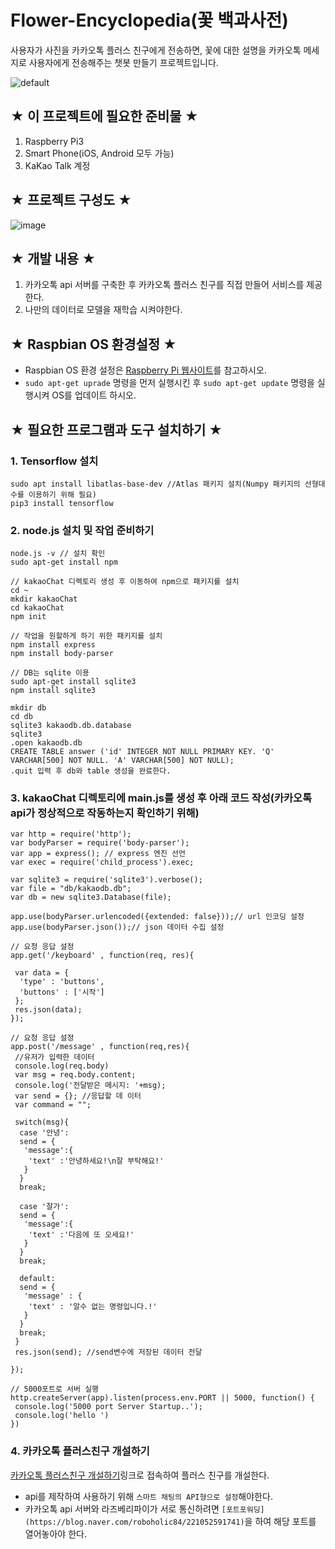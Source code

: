 # Flower-Encyclopedia(꽃 백과사전)
사용자가 사진을 카카오톡 플러스 친구에게 전송하면, 꽃에 대한 설명을 카카오톡 메세지로 사용자에게 전송해주는 챗봇 만들기 프로젝트입니다.

![default](https://user-images.githubusercontent.com/43947747/46646985-613bb200-cbc8-11e8-89e5-7e5e59cb81eb.PNG)

## ★ 이 프로젝트에 필요한 준비물 ★
1. Raspberry Pi3
2. Smart Phone(iOS, Android 모두 가능)
3. KaKao Talk 계정

## ★ 프로젝트 구성도 ★
![image](https://user-images.githubusercontent.com/43947747/46646178-9db8df00-cbc3-11e8-931d-4f227ad1d272.png)

## ★ 개발 내용 ★
1. 카카오톡 api 서버를 구축한 후 카카오톡 플러스 친구를 직접 만들어 서비스를 제공한다.
2. 나만의 데이터로 모델을 재학습 시켜야한다.

## ★ Raspbian OS 환경설정 ★
- Raspbian OS 환경 설정은 [Raspberry Pi 웹사이트](https://www.raspberrypi.org/documentation/installation/installing-images/)를 참고하시오.
- `sudo apt-get uprade` 명령을 먼저 실행시킨 후 `sudo apt-get update` 명령을 실행시켜 OS를 업데이트 하시오.

## ★ 필요한 프로그램과 도구 설치하기 ★
### 1. Tensorflow 설치
 ```sudo apt-get install python3-pip //기본적으로 Raspbian OS에 설치되지만 혹시 모르니 해 볼 것!(python3.x 용)
sudo apt install libatlas-base-dev //Atlas 패키지 설치(Numpy 패키지의 선형대수를 이용하기 위해 필요)
pip3 install tensorflow
```

### 2. node.js 설치 및 작업 준비하기
```sudo apt-get install nodejs
node.js -v // 설치 확인
sudo apt-get install npm

// kakaoChat 디렉토리 생성 후 이동하여 npm으로 패키지를 설치
cd ~
mkdir kakaoChat
cd kakaoChat
npm init

// 작업을 원할하게 하기 위한 패키지를 설치
npm install express
npm install body-parser

// DB는 sqlite 이용
sudo apt-get install sqlite3
npm install sqlite3

mkdir db
cd db
sqlite3 kakaodb.db.database
sqlite3
.open kakaodb.db
CREATE TABLE answer ('id' INTEGER NOT NULL PRIMARY KEY. 'Q' VARCHAR[500] NOT NULL. 'A' VARCHAR[500] NOT NULL);
.quit 입력 후 db와 table 생성을 완료한다.
```

### 3. kakaoChat 디렉토리에 main.js를 생성 후 아래 코드 작성(카카오톡 api가 정상적으로 작동하는지 확인하기 위해)
```var express = require('express');
var http = require('http');
var bodyParser = require('body-parser');
var app = express(); // express 엔진 선언
var exec = require('child_process').exec;

var sqlite3 = require('sqlite3').verbose();
var file = "db/kakaodb.db";
var db = new sqlite3.Database(file);

app.use(bodyParser.urlencoded({extended: false}));// url 인코딩 설정
app.use(bodyParser.json());// json 데이터 수집 설정

// 요청 응답 설정
app.get('/keyboard' , function(req, res){

 var data = {
  'type' : 'buttons',
  'buttons' : ['시작']
 };
 res.json(data);
});

// 요청 응답 설정
app.post('/message' , function(req,res){
 //유저가 입력한 데이터
 console.log(req.body)
 var msg = req.body.content;
 console.log('전달받은 메시지: '+msg);
 var send = {}; //응답할 데 이터
 var command = "";

 switch(msg){
  case '안녕':
  send = {
   'message':{
    'text' :'안녕하세요!\n잘 부탁해요!'
   }
  }
  break;

  case '잘가':
  send = {
   'message':{
    'text' :'다음에 또 오세요!'
   }
  }
  break;

  default:
  send = {
   'message' : {
    'text' : '알수 없는 명령입니다.!'
   }
  }
  break;
 }
 res.json(send); //send변수에 저장된 데이터 전달

});

// 5000포트로 서버 실행
http.createServer(app).listen(process.env.PORT || 5000, function() {
 console.log('5000 port Server Startup..');
 console.log('hello ')
})
```

### 4. 카카오톡 플러스친구 개설하기
[카카오톡 플러스친구 개설하기](https://center-pf.kakao.com/)링크로 접속하여 플러스 친구를 개설한다.
- api를 제작하여 사용하기 위해 `스마트 채팅의 API형으로 설정`해야한다.
- 카카오톡 api 서버와 라즈베리파이가 서로 통신하려면 `[포트포워딩](https://blog.naver.com/roboholic84/221052591741)`을 하여 해당 포트를 열어놓아야 한다.
